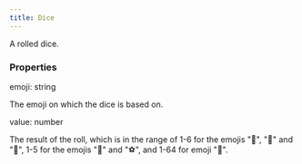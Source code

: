 ```yaml
---
title: Dice
---
```


A rolled dice.

### Properties

<div class="flex flex-col gap-3"><div><div class="flex gap-2"><div class="font-mono"><span class="font-bold">emoji</span><span class="opacity-50">:</span> <span>string</span></div></div><div class="pl-3"><div class="no-margin">

The emoji on which the dice is based on.

</div></div></div><div><div class="flex gap-2"><div class="font-mono"><span class="font-bold">value</span><span class="opacity-50">:</span> <span>number</span></div></div><div class="pl-3"><div class="no-margin">

The result of the roll, which is in the range of 1-6 for the emojis "🎲", "🎯" and "🎳",  1-5 for the emojis "🏀" and "⚽", and 1-64 for emoji "🎰".

</div></div></div></div>

